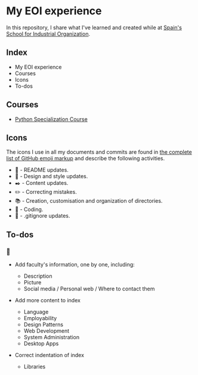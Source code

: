 # My EOI experience
In this repository, I share what I've learned and created while at [Spain's School for Industrial Organization](https://www.eoi.es/es).

## Index
- My EOI experience
- Courses
- Icons
- To-dos
## Courses
- [Python Specialization Course](./py-spec-course/)

## Icons
The icons I use in all my documents and commits are found in [the complete list of GitHub emoji markup](https://gist.github.com/rxaviers/7360908) and describe the following activities.

- :notebook: - README updates.
- :art: - Design and style updates.
- :black_nib: - Content updates. 
- :pencil2: - Correcting mistakes.
- :books: - Creation, customisation and organization of directories.
- :speech_balloon: - Coding.
- :no_entry_sign: - .gitignore updates.

## To-dos
### :snake:
- Add faculty's information, one by one, including:
  - Description
  - Picture
  - Social media / Personal web / Where to contact them

- Add more content to index
  - Language
  - Employability
  - Design Patterns
  - Web Development
  - System Administration
  - Desktop Apps

- Correct indentation of index
  - Libraries
